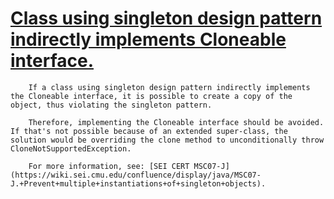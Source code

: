 # [Class using singleton design pattern indirectly implements Cloneable interface.](https://spotbugs.readthedocs.io/en/latest/bugDescriptions.html#SING_SINGLETON_INDIRECTLY_IMPLEMENTS_CLONEABLE)

        If a class using singleton design pattern indirectly implements the Cloneable interface, it is possible to create a copy of the object, thus violating the singleton pattern.  

        Therefore, implementing the Cloneable interface should be avoided. If that's not possible because of an extended super-class, the solution would be overriding the clone method to unconditionally throw CloneNotSupportedException.  

        For more information, see: [SEI CERT MSC07-J](https://wiki.sei.cmu.edu/confluence/display/java/MSC07-J.+Prevent+multiple+instantiations+of+singleton+objects).